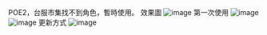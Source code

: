 POE2，台服市集找不到角色，暫時使用。
效果圖
![image](https://github.com/user-attachments/assets/d6df8974-d332-4eef-a7af-55886082f99f)
第一次使用
![image](https://github.com/user-attachments/assets/c1296d20-8c44-4e93-95b0-7829eca5e6ca)
![image](https://github.com/user-attachments/assets/013c8b60-89bd-41a0-b24b-1028249cb699)
更新方式
![image](https://github.com/user-attachments/assets/2238c15f-69ab-4f67-bb2a-a0928530258b)
